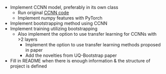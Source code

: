 * Implement CCNN model, preferably in its own class
  * Run original [CCNN code](https://github.com/zhangyuc/CCNN/blob/849ff27fb63bd71dc3895fb51023e6fa005ec2a8/src/mnist/CCNN.py#L349) 
  * Implement numpy features with PyTorch
* Implement bootstrapping method using CCNN
* Implement training utilizing bootstrapping
  * Also implement the option to use transfer learning for CCNNs with >2 layers
    * Implement the option to use transfer learning methods proposed in paper
    * Add the novelties from UQ-Bootstrap paper
* Fill in README when there is enough information & the structure of project is defined
